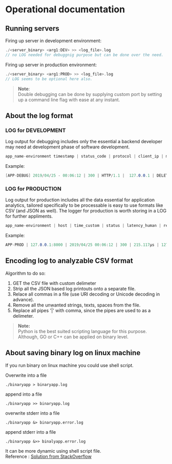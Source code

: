 # Operational documentation

## Running servers

Firing up server in  development environment:

```c
./<server_binary> <arg1:DEV> >> <log_file>.log
// no LOG needed for debuggnig purpose but can be done over the need.
```

Firing up server in production environment:

```c
./<server_binary> <arg1:PROD> >> <log_file>.log
// LOG seems to be optional here also.
```

> **Note**:  
> Double debugging can be done by supplying custom port by setting up a command line flag with ease at any instant.

## About the log format

### LOG for DEVELOPMENT

Log output for debugging includes only the essential a backend developer may need at development phase of software development.

```cs
app_name-environment timestamp | status_code | protocol | client_ip | method path
```

Example:

```cs
[APP-DEBUG] 2019/04/25 - 00:06:12 | 300 | HTTP/1.1 |  127.0.0.1 | DELETE  /v1/app/
```

### LOG for PRODUCTION

Log output for production includes all the data essential for application analytics, tailored specifically to be processable is easy to use formats like CSV (and JSON as well). The logger for production is worth storing in a LOG for further appliments.

```cs
app_name-environment | host | time_custom | status | latency_human | remote_ip | bytes_in bytes_in | bytes_out bytes_out | method | uri
```

Example:

```cs
APP-PROD | 127.0.0.1:8000 | 2019/04/25 00:06:12 | 300 | 215.117µs | 127.0.0.1 | 0 bytes_in | 41 bytes_out | GET | /v1/app/
```

## Encoding log to analyzable CSV format

Algorithm to do so:

1. GET the CSV file with custom delimeter
2. Strip all the JSON based log printouts onto a separate file.
3. Relace all commas in a file (use URI decoding or Unicode decoding in advance).
4. Remove all the unwanted strings, texts, spaces from the file.
5. Replace all pipes '|' with comma, since the pipes are used to as a delimeter.

> **Note:**  
> Python is the best suited scripting language for this purpose. Although, GO or C++ can be applied on binary level.

## About saving binary log on linux machine

If you run binary on linux machine you could use shell script.

Overwrite into a file

```shell
./binaryapp > binaryapp.log
```

append into a file

```shell
./binaryapp >> binaryapp.log
```

overwrite stderr into a file

```shell
./binaryapp &> binaryapp.error.log
```

append stderr into a file

```shell
./binaryapp &>> binalyapp.error.log
```

It can be more dynamic using shell script file.  
Reference : [Solution from StackOverflow](https://stackoverflow.com/questions/19965795/go-golang-write-log-to-file)